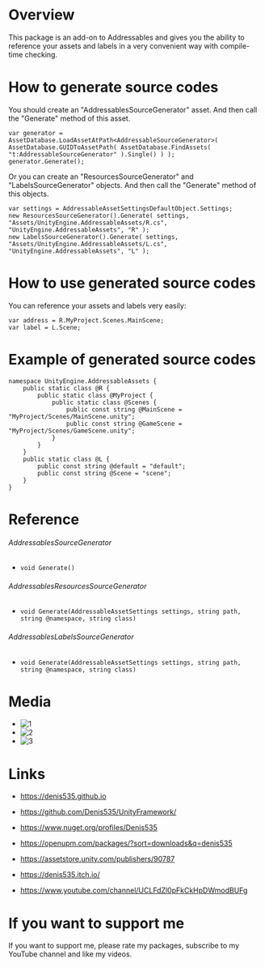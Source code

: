 # Overview
This package is an add-on to Addressables and gives you the ability to reference your assets and labels in a very convenient way with compile-time checking.

# How to generate source codes
You should create an "AddressablesSourceGenerator" asset.
And then call the "Generate" method of this asset.
```
var generator = AssetDatabase.LoadAssetAtPath<AddressableSourceGenerator>( AssetDatabase.GUIDToAssetPath( AssetDatabase.FindAssets( "t:AddressableSourceGenerator" ).Single() ) );
generator.Generate();
```
Or you can create an "ResourcesSourceGenerator" and "LabelsSourceGenerator" objects.
And then call the "Generate" method of this objects.
```
var settings = AddressableAssetSettingsDefaultObject.Settings;
new ResourcesSourceGenerator().Generate( settings, "Assets/UnityEngine.AddressableAssets/R.cs", "UnityEngine.AddressableAssets", "R" );
new LabelsSourceGenerator().Generate( settings, "Assets/UnityEngine.AddressableAssets/L.cs", "UnityEngine.AddressableAssets", "L" );
```

# How to use generated source codes
You can reference your assets and labels very easily:
```
var address = R.MyProject.Scenes.MainScene;
var label = L.Scene;
```

# Example of generated source codes
```
namespace UnityEngine.AddressableAssets {
    public static class @R {
        public static class @MyProject {
            public static class @Scenes {
                public const string @MainScene = "MyProject/Scenes/MainScene.unity";
                public const string @GameScene = "MyProject/Scenes/GameScene.unity";
            }
        }
    }
    public static class @L {
        public const string @default = "default";
        public const string @Scene = "scene";
    }
}
```

# Reference
###### AddressablesSourceGenerator
- ``void Generate()``

###### AddressablesResourcesSourceGenerator
- ``void Generate(AddressableAssetSettings settings, string path, string @namespace, string class)``

###### AddressablesLabelsSourceGenerator
- ``void Generate(AddressableAssetSettings settings, string path, string @namespace, string class)``

# Media
- ![1](https://github.com/Denis535/UnityFramework/assets/7755015/a0cf834c-30cb-450b-bbc8-e3f5659b1950)
- ![2](https://github.com/Denis535/UnityFramework/assets/7755015/5c1d0ac7-c94d-4c06-bf03-75817e6294f7)
- ![3](https://github.com/Denis535/UnityFramework/assets/7755015/44e22d4f-58d4-4df0-92c7-4bc5f4ebe5f9)

# Links
- https://denis535.github.io
- https://github.com/Denis535/UnityFramework/

- https://www.nuget.org/profiles/Denis535
- https://openupm.com/packages/?sort=downloads&q=denis535

- https://assetstore.unity.com/publishers/90787
- https://denis535.itch.io/

- https://www.youtube.com/channel/UCLFdZl0pFkCkHpDWmodBUFg

# If you want to support me
If you want to support me, please rate my packages, subscribe to my YouTube channel and like my videos.
